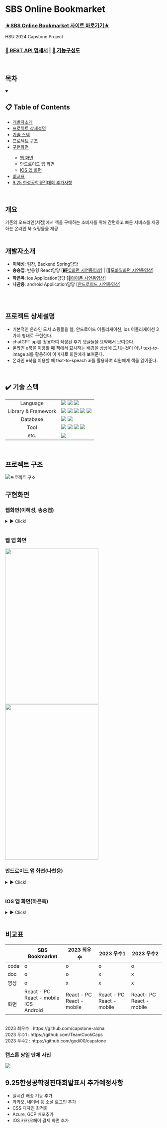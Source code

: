 # SBS Online Bookmarket
<h3><a href="http://52.79.46.118/books">★SBS Online Bookmarket 사이트 바로가기★</a></h3>
HSU 2024 Capstone Project
<h3><a href="https://shine-territory-e9e.notion.site/07680bdd72944508869fd49ae3224925?v=37539025f336409d958e9d0d0f73cffe">
      📜 REST API 명세서</a> | <a href="https://github.com/jihohyeseong/SBS/blob/main/image/SBS%EC%B5%9C%EC%A2%85%EA%B8%B0%EB%8A%A5%EA%B5%AC%EC%84%B1%EB%8F%841.png">
       📖 기능구성도</a></h3>
<br/>

## 목차
<details open>
  <summary><h2>📋 Table of Contents</h2></summary>
  <ul>
    <li><a href="#개발자소개">개발자소개</a></li>
    <li><a href="#프로젝트-상세설명">프로젝트 상세설명</a></li>
    <li><a href="#%EF%B8%8F-기술-스택">기술 스택</a></li>
    <li><a href="#프로젝트-구조">프로젝트 구조</a></li>
    <li><a href="#구현화면">구현화면</a></li>
    <ul>
      <li><a href="#웹화면이혜성-송승엽">웹 화면</a></li>
      <li><a href="#안드로이드-앱-화면나찬웅">안드로이드 앱 화면</a></li>
      <li><a href="#ios-앱-화면하은옥">IOS 앱 화면</a></li>
    </ul>
    <li><a href="#비교표">비교표</a></li>
    <li><a href="#925한성공학경진대회발표시-추가예정사항">9.25 한성공학경진대회 추가사항</a></li>
  </ul> 
</details>
<br/>

## 개요
기존의 오프라인(서점)에서 책을 구매하는 소비자를 위해 간편하고 빠른 
서비스를 제공하는 온라인 북 쇼핑몰을 제공
<br/>
<br/>

## 개발자소개
+ **이혜성**: 팀장, Backend Spring담당
+ **송승엽**: 반응형 React담당 [🖥️[PC화면 시연동영상](https://www.youtube.com/watch?v=-A_0slTbHPo)] | [📱[모바일화면 시연동영상](https://www.youtube.com/watch?v=hej5DR7b_rE&t=1s)]
+ **하은옥**: ios Application담당 [🍎[아이폰 시연동영상](https://youtu.be/3zi91k0oNSo)]
+ **나찬웅**: android Application담당 [[안드로이드 시연동영상](https://youtu.be/pbTjzjy7YgM)]
<br/>
<br/>

## 프로젝트 상세설명
+ 기본적인 온라인 도서 쇼핑몰을 웹, 안드로이드 어플리케이션, ios 어플리케이션 3가지 형태로 구현한다.
+ chatGPT api를 활용하여 작성된 후기 댓글들을 요약해서 보여준다.
+ 온라인 e북을 이용할 때 책에서 묘사하는 배경을 상상에 그치는것이 아닌 text-to-image ai를 활용하여 이미지로 회원에게 보여준다.
+ 온라인 e북을 이용할 때 text-to-speach ai를 활용하여 회원에게 책을 읽어준다.

<br/>

## ✔️ 기술 스택
<div>
<table>
   <tr>
      <td colspan="2" align="center">
        Language
      </td>
      <td colspan="4">
        <img src="https://img.shields.io/badge/java-007396?style=for-the-badge&logo=java&logoColor=white">
        <img src="https://img.shields.io/badge/javascript-F7DF1E?style=for-the-badge&logo=javascript&logoColor=black">
        <img src="https://img.shields.io/badge/swift-F05138?style=for-the-badge&logo=swift&logoColor=white">
      </td>
   </tr>
   <tr>
      <td colspan="2" align="center">
        Library & Framework
      </td>
      <td colspan="4">
        <img src="https://img.shields.io/badge/react-61DAFB?style=for-the-badge&logo=react&logoColor=black"> 
        <img src="https://img.shields.io/badge/springboot-6DB33F?style=for-the-badge&logo=springboot&logoColor=white"> 
        <img src="https://img.shields.io/badge/spring data jpa-6DB33F?style=for-the-badge&logo=springboot&logoColor=white"> 
        <img src="https://img.shields.io/badge/spring security-6DB33F?style=for-the-badge&logo=springsecurity&logoColor=white"> 
        <img src="https://img.shields.io/badge/amazon ec2-FF9900?style=for-the-badge&logo=amazonec2&logoColor=white"> 
      </td>
   </tr>
   <tr>
      <td colspan="2" align="center">
        Database
      </td>
      <td colspan="4">
        <img src="https://img.shields.io/badge/mysql-4479A1?style=for-the-badge&logo=mysql&logoColor=white">
        <img src="https://img.shields.io/badge/amazon rds-527FFF?style=for-the-badge&logo=amazonrds&logoColor=white">
      </td>
   </tr>
   <tr>
      <td colspan="2" align="center">
        Tool
      </td>
      <td colspan="4">
          <img src="https://img.shields.io/badge/intellijidea-000000?style=for-the-badge&logo=intellijidea&logoColor=white">
          <img src="https://img.shields.io/badge/visualstudiocode-007ACC?style=for-the-badge&logo=visualstudiocode&logoColor=white">
          <img src="https://img.shields.io/badge/androidstudio-3DDC84?style=for-the-badge&logo=androidstudio&logoColor=white">
          <img src="https://img.shields.io/badge/xcode-147EFB?style=for-the-badge&logo=xcode&logoColor=white">
      </td>
   </tr>
   <tr>
      <td colspan="2" align="center">
        etc.
      </td>
      <td colspan="4">
          <img src="https://img.shields.io/badge/notion-000000?style=for-the-badge&logo=notion&logoColor=white">
      </td>
   </tr>
</table>
</div>
<br/>

## 프로젝트 구조
![프로젝트 구조](https://github.com/jihohyeseong/SBS/blob/main/image/27%EC%A1%B0_%EC%9D%B4%EB%AF%B8%EC%A7%80_%EC%A3%BC%EC%9A%94%20%EC%A0%81%EC%9A%A9%20%EA%B8%B0%EC%88%A0%20%EB%B0%8F%20%EA%B5%AC%EC%A1%B0.jpg)
<br/>

## 구현화면

### 웹화면(이혜성, 송승엽)
<details>
<summary> ▶️ Click! </summary>
<ul>
    <li>회원가입</li></li>
        <img src="https://github.com/jihohyeseong/SBS/blob/main/image/%ED%9A%8C%EC%9B%90%EA%B0%80%EC%9E%85.png" width="1300" height="500">
    <li>로그인</li>
        <img src="https://github.com/jihohyeseong/SBS/blob/main/image/%EB%A1%9C%EA%B7%B8%EC%9D%B8.png" width="1300" height="500">
    <li>메인페이지</li>
        <img src="https://github.com/jihohyeseong/SBS/blob/main/image/%EB%A9%94%EC%9D%B8%ED%8E%98%EC%9D%B4%EC%A7%80.png" width="1300" height="500">
    <li>책 상세페이지</li>
        <img src="https://github.com/jihohyeseong/SBS/blob/main/image/%EC%B1%85%EC%83%81%EC%84%B81.png" width="1300" height="500">
        <img src="https://github.com/jihohyeseong/SBS/blob/main/image/%EC%B1%85%EC%83%81%EC%84%B82.png" width="1300" height="500">
        <img src="https://github.com/jihohyeseong/SBS/blob/main/image/%EC%B1%85%EC%83%81%EC%84%B83.png" width="1300" height="500">
    <li>목록별 페이지</li>
        <img src="https://github.com/jihohyeseong/SBS/blob/main/image/%EB%AA%A9%EB%A1%9D%EB%B3%841.png" width="1300" height="500">
        <img src="https://github.com/jihohyeseong/SBS/blob/main/image/%EB%AA%A9%EB%A1%9D%EB%B3%842.png" width="1300" height="500">
        <img src="https://github.com/jihohyeseong/SBS/blob/main/image/%EB%AA%A9%EB%A1%9D%EB%B3%843.png" width="1300" height="500">
        <img src="https://github.com/jihohyeseong/SBS/blob/main/image/%EB%AA%A9%EB%A1%9D%EB%B3%844.png" width="1300" height="500">
    <li>장바구니</li>
        <img src="https://github.com/jihohyeseong/SBS/blob/main/image/%EC%9E%A5%EB%B0%94%EA%B5%AC%EB%8B%88.png" width="1300" height="500">
    <li>구매</li>
        <img src="https://github.com/jihohyeseong/SBS/blob/main/image/%EA%B5%AC%EB%A7%A4%EA%B2%B0%EC%A0%9C.jpg" width="300" height="500">
        <img src="https://github.com/jihohyeseong/SBS/blob/main/image/%EA%B5%AC%EB%A7%A4.png" width="1300" height="500">
    <li>마이메뉴</li>
        <img src="https://github.com/jihohyeseong/SBS/blob/main/image/%EB%A7%88%EC%9D%B4%EB%A9%94%EB%89%B4.png" width="1300" height="500">
    <li>관리자페이지</li>
        <img src="https://github.com/jihohyeseong/SBS/blob/main/image/%EA%B4%80%EB%A6%AC%EC%9E%90%ED%8E%98%EC%9D%B4%EC%A7%80.png" width="1300" height="500">
        <img src="https://github.com/jihohyeseong/SBS/blob/main/image/%EA%B4%80%EB%A6%AC%EC%9E%90%EC%9E%AC%EA%B3%A0.png" width="1300" height="500">
        <img src="https://github.com/jihohyeseong/SBS/blob/main/image/%EA%B4%80%EB%A6%AC%EC%9E%90%EC%A0%95%EC%82%B0.png" width="1300" height="500">
    <li>온라인e북</li>
        <img src="https://github.com/jihohyeseong/SBS/blob/main/image/%EC%98%A8%EB%9D%BC%EC%9D%B8E%EB%B6%81.png" width="1300" height="500">
    <li>후기 댓글 요약</li>
        <img src="https://github.com/jihohyeseong/SBS/blob/main/image/%EB%8C%93%EA%B8%80%EC%9A%94%EC%95%BD.png" width="1300" height="500">
    <li>TTS(Text-to-Speech)AI 책 읽어주기, 이미지변환</li>
        <img src="https://github.com/jihohyeseong/SBS/blob/main/image/ai.png" height="500">
</ul>
</details>
<br/>

### 웹 앱 화면
<img src="https://github.com/jihohyeseong/SBS/blob/main/image/%EC%9B%B9%EC%95%B11.jpg" width="300" height="500">
<img src="https://github.com/jihohyeseong/SBS/blob/main/image/%EC%9B%B9%EC%95%B12.jpg" width="300" height="500">
<br/>

### 안드로이드 앱 화면(나찬웅)
<details>
<summary> ▶️ Click! </summary>
<ul>
    <li>회원가입</li>
      <img src="https://github.com/jihohyeseong/SBS/assets/113437469/f57de2ef-7b9d-4459-8fe6-8343fa7c6fe7" width="300">
    <li>로그인</li>
       <img src="https://github.com/jihohyeseong/SBS/assets/113437469/3e74f72c-e4ba-4c22-8d48-7c542fc54082" width="300">
    <li>메인페이지</li>
    <img src="https://github.com/jihohyeseong/SBS/assets/113437469/7674eeff-383a-4576-8426-2a3dadc6a789" width="300">
    <li>도서목록</li>
    <img src="https://github.com/jihohyeseong/SBS/assets/113437469/a340b669-e256-40cf-8413-fb2536cc09b3" width="300">
    <li>세부정보</li>
    <img src="https://github.com/jihohyeseong/SBS/assets/113437469/bc7a52d6-179b-4cda-a660-d07849f24c47" width="300">
    <li>댓글</li>
    <img src="https://github.com/jihohyeseong/SBS/assets/113437469/e87b87fd-6c83-47c5-af3a-98df7af3df9d" width="300">
    <li>도서랭킹(정렬1)</li>
    <img src="https://github.com/jihohyeseong/SBS/assets/113437469/2fa5c3ec-864e-4569-8679-876100e144c7" width="300">  
    <li>신간도서(정렬2)</li>
    <img src="https://github.com/jihohyeseong/SBS/assets/113437469/e389afb2-34e1-41c9-ae51-a95cd0b25a37" width="300">
    <li>장바구니</li>
    <img src="https://github.com/jihohyeseong/SBS/assets/113437469/299ecc00-46ed-4e5e-842a-6e89d1eee701" width="300">
    <li>주문서</li>   
    <img src="https://github.com/jihohyeseong/SBS/assets/113437469/c1ff551c-b3cc-48ba-9aeb-25fa3044ae87" width="300">
    <li>카카오페이</li>
    <img src="https://github.com/jihohyeseong/SBS/assets/113437469/f137ebd3-43a2-42ad-9f1e-d425b07d6059" width="300">
    <li>마이페이지</li>
    <img src="https://github.com/jihohyeseong/SBS/assets/113437469/707aa501-7589-4244-852d-782da4de3e3d" width="300">
       

</ul>
</details>
<br/>


### IOS 앱 화면(하은옥)
<details>
<summary> ▶️ Click! </summary>
<ul>
    <li>회원가입</li>
        <img src="https://github.com/jihohyeseong/SBS/blob/ios/screenshots/IMG_4480.PNG" width="300">
    <li>로그인</li>
        <img src="https://github.com/jihohyeseong/SBS/blob/ios/screenshots/IMG_4481.PNG" width="300">
    <li>메인페이지</li>
        <img src="https://github.com/jihohyeseong/SBS/blob/ios/screenshots/IMG_4482.PNG" width="300">
    <li>세부정보</li>
        <img src="https://github.com/jihohyeseong/SBS/blob/ios/screenshots/IMG_4483.PNG" width="300">
    <li>댓글</li>
        <img src="https://github.com/jihohyeseong/SBS/blob/ios/screenshots/IMG_4485.PNG" width="300">
    <li>책장정렬</li>
        <img src="https://github.com/jihohyeseong/SBS/blob/ios/screenshots/IMG_4486.PNG" width="300">
    <li>책장정렬2</li>
        <img src="https://github.com/jihohyeseong/SBS/blob/ios/screenshots/IMG_4487.PNG" width="300">
    <li>장바구니</li>
        <img src="https://github.com/jihohyeseong/SBS/blob/ios/screenshots/IMG_4489.PNG" width="300">
    <li>카카오페이</li>
        <img src="https://github.com/jihohyeseong/SBS/blob/ios/screenshots/IMG_4490.PNG" width="300">
    <li>마이페이지</li>
        <img src="https://github.com/jihohyeseong/SBS/blob/ios/screenshots/IMG_4491.PNG" width="300">
    <li>AI 댓글요약</li>
        <img src="https://github.com/jihohyeseong/SBS/blob/ios/screenshots/IMG_4492.PNG" width="300">
</ul>
</details>
<br/>


## 비교표

<table class="tg"><thead>
  <tr>
    <th class="tg-fjfl"></th>
    <th class="tg-lklj">SBS Bookmarket</th>
    <th class="tg-lklj">2023 최우수</th>
    <th class="tg-lklj">2023 우수1</th>
    <th class="tg-lklj">2023 우수2</th>
  </tr></thead>
<tbody>
  <tr>
    <td class="tg-v56v">code</td>
    <td class="tg-fjfl">o</td>
    <td class="tg-fjfl">o</td>
    <td class="tg-fjfl">o</td>
    <td class="tg-fjfl">o</td>
  </tr>
  <tr>
    <td class="tg-v56v">doc</td>
    <td class="tg-fjfl">o</td>
    <td class="tg-fjfl">o</td>
    <td class="tg-fjfl">x</td>
    <td class="tg-fjfl">x</td>
  </tr>
  <tr>
    <td class="tg-v56v">영상</td>
    <td class="tg-fjfl">o</td>
    <td class="tg-fjfl">x</td>
    <td class="tg-fjfl">x</td>
    <td class="tg-fjfl">x</td>
  </tr>
  <tr>
    <td class="tg-v56v"><br>화면<br></td>
    <td class="tg-fjfl">React - PC<br>React - mobile<br>IOS<br>Android</td>
    <td class="tg-fjfl">React - PC<br>React - mobile</td>
    <td class="tg-fjfl">React - PC<br>React - mobile</td>
    <td class="tg-fjfl">React- PC<br>React - mobile</td>
  </tr>
</tbody></table>
<br/>
2023 최우수 : https://github.com/capstone-aloha     
<br/>
2023 우수1 : https://github.com/TeamCookCaps  
<br/>
2023 우수2 : https://github.com/godi00/capstone  

<br/>

### 캡스톤 당일 단체 사진
<img src="https://github.com/jihohyeseong/SBS/blob/ios/IMG_4502.png"/>

<br/>



## 9.25한성공학경진대회발표시 추가예정사항
+ 실시간 배송 기능 추가
+ 카카오, 네이버 등 소셜 로그인 추가
+ CSS 디자인 최적화
+ Azure, GCP 배포추가
+ IOS 카카오페이 결제 화면 추가
